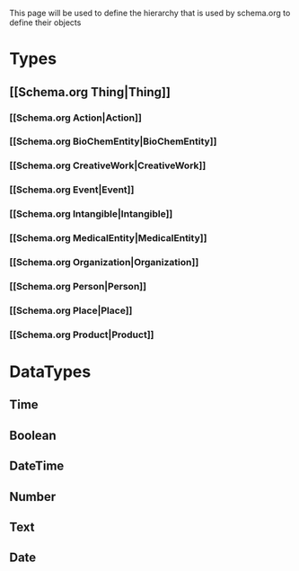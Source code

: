 This page will be used to define the hierarchy that is used by schema.org to define their objects

# Types
## [[Schema.org Thing|Thing]]
### [[Schema.org Action|Action]]
### [[Schema.org BioChemEntity|BioChemEntity]]

### [[Schema.org CreativeWork|CreativeWork]]

### [[Schema.org Event|Event]]

### [[Schema.org Intangible|Intangible]]

### [[Schema.org MedicalEntity|MedicalEntity]]

### [[Schema.org Organization|Organization]]

### [[Schema.org Person|Person]]

### [[Schema.org Place|Place]]

### [[Schema.org Product|Product]]


# DataTypes

## Time

## Boolean

## DateTime

## Number

## Text

## Date